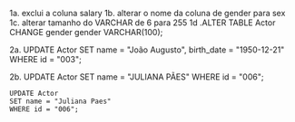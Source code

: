 1a. exclui a coluna salary
1b. alterar o nome da coluna de gender para sex 
1c. alterar tamanho do VARCHAR de 6 para 255
1d .ALTER TABLE Actor CHANGE gender gender VARCHAR(100);

2a. UPDATE Actor
    SET name = "João Augusto", birth_date = "1950-12-21"
    WHERE id = "003";

2b. UPDATE Actor
    SET name = "JULIANA PÃES"
    WHERE id = "006";

    UPDATE Actor
    SET name = "Juliana Paes"
    WHERE id = "006";


